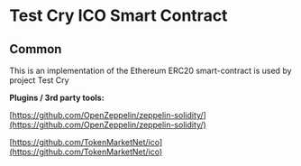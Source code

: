 # Test Cry ICO Smart Contract

## Common

This is an implementation of the Ethereum ERC20 smart-contract is used by project Test Cry

<b>Plugins / 3rd party tools:</b>

[https://github.com/OpenZeppelin/zeppelin-solidity/](https://github.com/OpenZeppelin/zeppelin-solidity/)

[https://github.com/TokenMarketNet/ico](https://github.com/TokenMarketNet/ico)